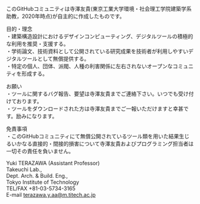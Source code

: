 このGitHubコミュニティは寺澤友貴(東京工業大学環境・社会理工学院建築学系助教，2020年時点)が自主的に作成したものです。<br>

目的・理念<br>
・建築構造設計におけるデザインコンピューティング、デジタルツールの積極的な利用を推奨・支援する。<br>
・学術論文、技術資料として公開されている研究成果を技術者が利用しやすいデジタルツールとして無償提供する。<br>
・特定の個人、団体、派閥、人種の利害関係に左右されないオープンなコミュニティを形成する。<br>
  
お願い<br>
・ツールに関するバグ報告、要望は寺澤友貴までご連絡下さい。いつでも受け付けております。<br>
・ツールをダウンロードされた方は寺澤友貴までご一報いただけますと幸甚です。励みになります。<br>
 
免責事項<br>
・このGitHubコミュニティにて無償公開されているツール類を用いた結果生じるいかなる直接的・間接的損害について寺澤友貴およびプログラミング担当者は一切その責任を負いません。<br>


Yuki TERAZAWA (Assistant Professor)<br>
Takeuchi Lab.,<br>
Dept. Arch. & Build. Eng.,<br>
Tokyo Institute of Technology<br>
TEL/FAX +81-03-5734-3165<br>
E-mail terazawa.y.aa@m.titech.ac.jp<br>
